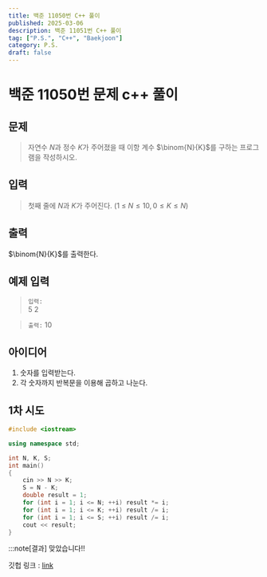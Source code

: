 ```yaml
---
title: 백준 11050번 C++ 풀이
published: 2025-03-06
description: 백준 11051번 C++ 풀이
tag: ["P.S.", "C++", "Baekjoon"]
category: P.S.
draft: false
---
```


# 백준 11050번 문제 c++ 풀이

## 문제 

> 자연수 
$N$과 정수 
$K$가 주어졌을 때 이항 계수 
$\binom{N}{K}$를 구하는 프로그램을 작성하시오.

## 입력

> 첫째 줄에 
$N$과 
$K$가 주어진다. (1 ≤ 
$N ≤ 10, 0 ≤ 
K ≤ 
N$)

## 출력

> 
$\binom{N}{K}$를 출력한다.

## 예제 입력

> `입력:`  
> 5 2

>`출력:`
> 10
## 아이디어

1. 숫자를 입력받는다.
2. 각 숫자까지 반복문을 이용해 곱하고 나눈다.

## 1차 시도

```cpp
#include <iostream>

using namespace std;

int N, K, S;
int main()
{
    cin >> N >> K;
    S = N - K;
    double result = 1;
    for (int i = 1; i <= N; ++i) result *= i;
    for (int i = 1; i <= K; ++i) result /= i;
    for (int i = 1; i <= S; ++i) result /= i;
    cout << result;
}
```

:::note[결과]
맞았습니다!!


깃헙 링크 : [link](https://github.com/Ushio-Hayase/Baekjoon/tree/main/%EB%B0%B1%EC%A4%80/Bronze/11050.%E2%80%85%EC%9D%B4%ED%95%AD%E2%80%85%EA%B3%84%EC%88%98%E2%80%851)